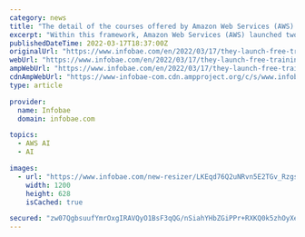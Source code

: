 ```yaml
---
category: news
title: "The detail of the courses offered by Amazon Web Services (AWS) to learn about computing at no cost"
excerpt: "Within this framework, Amazon Web Services (AWS) launched two new free, hands-on training initiatives to enable people to acquire computer skills in the cloud, so that young students and professionals alike will be able to gain more knowledge and experience in computing jobs."
publishedDateTime: 2022-03-17T18:37:00Z
originalUrl: "https://www.infobae.com/en/2022/03/17/they-launch-free-training-to-develop-basic-skills-on-the-web-who-they-are-intended-for-and-how-to-access/"
webUrl: "https://www.infobae.com/en/2022/03/17/they-launch-free-training-to-develop-basic-skills-on-the-web-who-they-are-intended-for-and-how-to-access/"
ampWebUrl: "https://www.infobae.com/en/2022/03/17/they-launch-free-training-to-develop-basic-skills-on-the-web-who-they-are-intended-for-and-how-to-access/?outputType=amp-type"
cdnAmpWebUrl: "https://www-infobae-com.cdn.ampproject.org/c/s/www.infobae.com/en/2022/03/17/they-launch-free-training-to-develop-basic-skills-on-the-web-who-they-are-intended-for-and-how-to-access/?outputType=amp-type"
type: article

provider:
  name: Infobae
  domain: infobae.com

topics:
  - AWS AI
  - AI

images:
  - url: "https://www.infobae.com/new-resizer/LKEqd76Q2uNRvn5E2TGv_RzgsQg=/1200x628/filters:format(webp):quality(85)//cloudfront-us-east-1.images.arcpublishing.com/infobae/TBHMVTO5BJGA7N7UYGFQ47PAQA.jpg"
    width: 1200
    height: 628
    isCached: true

secured: "zw07QgbsuufYmrOxgIRAVQyO1BsF3qQG/nSiahYHbZGiPPr+RXKQ0k5zhOyXeiyfrEWk/rTxPzo9fqzavTzAjMKaMgxCsKRKvKWLW5DYOQgWCrc4bUDkrQN4k5enCjuUgi5wA2VV6Qkn1vhNilT9bKHwVEm4kR3jOglQyVIzNRk9RiE2zj7mCo2URPGPmbo4HTaq6kLyeqeA4WRNJB3sctM9sbDIbCjWCJToo5dkbqRHrDqDQ+bjPBZS4PsHJC4ympx524NUvObVs456T5iqajPZS/6gDQAagTqY2WWFwCyAj1X6JzcUxmXJKtx3R+GeAssMz5VpkvDW7XJwk/dcz/TauNxINTiCfB0A6VuG4lw=;PQHjDBAABj6pkGUgP+dYTQ=="
---
```


